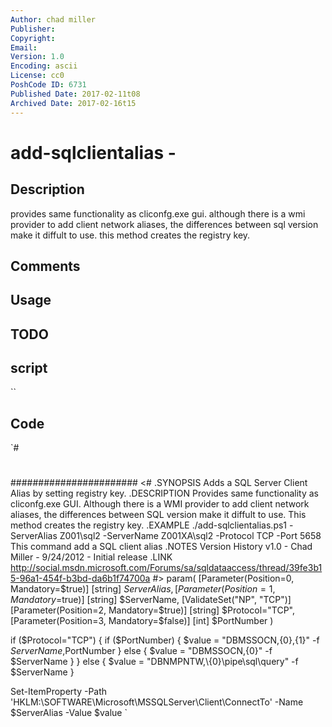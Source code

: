 ```yaml
---
Author: chad miller
Publisher: 
Copyright: 
Email: 
Version: 1.0
Encoding: ascii
License: cc0
PoshCode ID: 6731
Published Date: 2017-02-11t08
Archived Date: 2017-02-16t15
---
```


# add-sqlclientalias - 

## Description

provides same functionality as cliconfg.exe gui. although there is a wmi provider to add client network aliases, the differences between sql version make it diffult to use. this method creates the registry key.

## Comments



## Usage



## TODO



## script

``

## Code

`#
 #
 #######################
 <#
 .SYNOPSIS
 Adds a SQL Server Client Alias by setting registry key. 
 .DESCRIPTION
 Provides same functionality as cliconfg.exe GUI. Although there is a WMI provider to add client network aliases, the differences between SQL version make it diffult to use. This method creates the registry key.
 .EXAMPLE
 ./add-sqlclientalias.ps1 -ServerAlias Z001\sql2 -ServerName Z001XA\sql2 -Protocol TCP -Port 5658
 This command add a SQL client alias
 .NOTES
 Version History
 v1.0   - Chad Miller - 9/24/2012 - Initial release
 .LINK
 http://social.msdn.microsoft.com/Forums/sa/sqldataaccess/thread/39fe3b15-96a1-454f-b3bd-da6b1f74700a
 #>
 param(
 [Parameter(Position=0, Mandatory=$true)]
 [string]
 $ServerAlias,
 [Parameter(Position=1, Mandatory=$true)]
 [string]
 $ServerName,
 [ValidateSet("NP", "TCP")]
 [Parameter(Position=2, Mandatory=$true)]
 [string]
 $Protocol="TCP",
 [Parameter(Position=3, Mandatory=$false)]
 [int]
 $PortNumber
 )
 
 if ($Protocol="TCP") {
     if ($PortNumber) {
         $value = "DBMSSOCN,{0},{1}" -f $ServerName,$PortNumber
     }
     else {
         $value = "DBMSSOCN,{0}" -f $ServerName
     }
 }
 else {
     $value = "DBNMPNTW,\\{0}\pipe\sql\query" -f $ServerName
 }
 
 Set-ItemProperty -Path 'HKLM:\SOFTWARE\Microsoft\MSSQLServer\Client\ConnectTo' -Name $ServerAlias -Value $value
`

